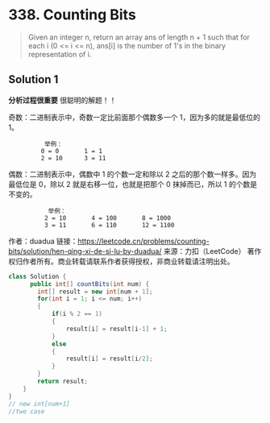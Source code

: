 # 338. Counting Bits

>Given an integer n, return an array ans of length n + 1 such that for each i (0 <= i <= n), ans[i] is the number of 1's in the binary representation of i.

## Solution 1
**分析过程很重要** 很聪明的解题！！

奇数：二进制表示中，奇数一定比前面那个偶数多一个 1，因为多的就是最低位的 1。
```
          举例： 
         0 = 0       1 = 1
         2 = 10      3 = 11
```
偶数：二进制表示中，偶数中 1 的个数一定和除以 2 之后的那个数一样多。因为最低位是 0，除以 2 就是右移一位，也就是把那个 0 抹掉而已，所以 1 的个数是不变的。
```
           举例：
          2 = 10       4 = 100       8 = 1000
          3 = 11       6 = 110       12 = 1100
```
作者：duadua
链接：https://leetcode.cn/problems/counting-bits/solution/hen-qing-xi-de-si-lu-by-duadua/
来源：力扣（LeetCode）
著作权归作者所有。商业转载请联系作者获得授权，非商业转载请注明出处。

```java
class Solution {
      public int[] countBits(int num) {
        int[] result = new int[num + 1];
        for(int i = 1; i <= num; i++)
        {
            if(i % 2 == 1)
            {
                result[i] = result[i-1] + 1;
            }
            else
            {
                result[i] = result[i/2];
            }
        }
        return result;
    }
}
// new int[num+1]
//two case
```